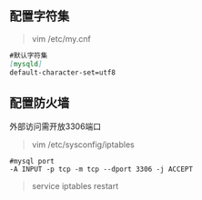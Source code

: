 ## 配置字符集

> vim /etc/my.cnf

```markdown
#默认字符集
[mysqld]
default-character-set=utf8
```

## 配置防火墙

外部访问需开放3306端口

> vim /etc/sysconfig/iptables

```
#mysql port
-A INPUT -p tcp -m tcp --dport 3306 -j ACCEPT
```

> service iptables restart



